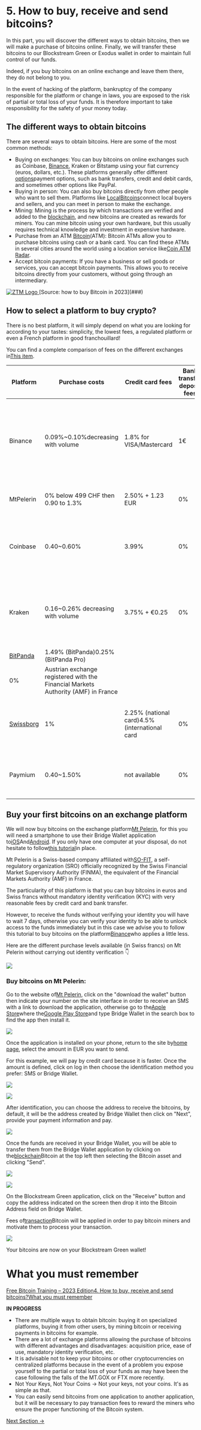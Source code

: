 #
# **5. How to buy, receive and send bitcoins?**


In this part, you will discover the different ways to obtain bitcoins, then we will make a purchase of bitcoins online. Finally, we will transfer these bitcoins to our Blockstream Green or Exodus wallet in order to maintain full control of our funds.

Indeed, if you buy bitcoins on an online exchange and leave them there, they do not belong to you.

In the event of hacking of the platform, bankruptcy of the company responsible for the platform or change in laws, you are exposed to the risk of partial or total loss of your funds. It is therefore important to take responsibility for the safety of your money today.

## **The different ways to obtain bitcoins**

There are several ways to obtain bitcoins. Here are some of the most common methods:

- Buying on exchanges: You can buy bitcoins on online exchanges such as Coinbase, [Binance](###), Kraken or Bitstamp using your fiat currency (euros, dollars, etc.). These platforms generally offer different [options](###)payment options, such as bank transfers, credit and debit cards, and sometimes other options like PayPal.
- Buying in person: You can also buy bitcoins directly from other people who want to sell them. Platforms like [LocalBitcoins](https://localbitcoins.com/fr/)connect local buyers and sellers, and you can meet in person to make the exchange.
- Mining: Mining is the process by which transactions are verified and added to the [blockchain](###), and new bitcoins are created as rewards for miners. You can mine bitcoin using your own hardware, but this usually requires technical knowledge and investment in expensive hardware.
- Purchase from an ATM [Bitcoin](###)(ATM): Bitcoin ATMs allow you to purchase bitcoins using cash or a bank card. You can find these ATMs in several cities around the world using a location service like[Coin ATM Radar](https://coinatmradar.com/country/73/bitcoin-atm-france/).
- Accept bitcoin payments: If you have a business or sell goods or services, you can accept bitcoin payments. This allows you to receive bitcoins directly from your customers, without going through an intermediary.

<a href= "">
    <img src=https://coinacademy.fr/wp-content/uploads/2023/05/bitcoin-inflation.png.webp alt="ZTM Logo" >
  </a> [Source: how to buy Bitcoin in 2023](###)

## **How to select a platform to buy crypto?**

There is no best platform, it will simply depend on what you are looking for according to your tastes: simplicity, the lowest fees, a regulated platform or even a French platform in good franchouillard!

You can find a complete comparison of fees on the different exchanges in[This item](###).

| Platform | Purchase costs | Credit card fees | Bank transfer deposit fees | What you need to know about this platform |
| --- | --- | --- | --- | --- |
| Binance | 0.09%~0.10%decreasing with volume | 1.8% for VISA/Mastercard | 1€ | [Exchange](###)with a huge choice in terms of cryptocurrencies, very low fees, lots of liquidity and registered with the Financial Markets Authority (AMF) in France |
| MtPelerin | 0% below 499 CHF then 0.90 to 1.3% | 2.50% + 1.23 EUR | 0% | Option without identity verification (KYC) |
| Coinbase | 0.40~0.60% | 3.99% | 0% | Highly regulated exchange around the world with very good processes to ensure the security of user funds |
| Kraken | 0.16~0.26% decreasing with volume | 3.75% + €0.25 | 0% | Exchange based in the US and Europe, highly regulated throughout the world with very good processes to ensure security. |
| [BitPanda](###) | 1.49% (BitPanda)0.25% (BitPanda Pro) |
 | 0% | Austrian exchange registered with the Financial Markets Authority (AMF) in France |
| [Swissborg](https://coinacademy.fr/exchange/swissborg/) | 1% | 2.25% (national card)4.5% (international card | 0% | Very easy to use Swiss platform registered with the Financial Markets Authority (AMF) in France |
| Paymium | 0.40~1.50% | not available | 0% | French platform registered with the Financial Markets Authority (AMF) in France |

## **Buy your first bitcoins on an exchange platform**

We will now buy bitcoins on the exchange platform[Mt Pelerin](https://www.mtpelerin.com/fr), for this you will need a smartphone to use their Bridge Wallet application to[iOS](https://apps.apple.com/fr/app/bridge-wallet/id1481859680)And[Android](https://play.google.com/store/apps/details?id=com.mtpelerin.bridge&hl=fr&gl=US). If you only have one computer at your disposal, do not hesitate to follow[this tutorial](https://coinacademy.fr/academie/comment-acheter-bitcoin/)in place.

Mt Pelerin is a Swiss-based company affiliated with[SO-FIT](https://so-fit.ch/), a self-regulatory organization (SRO) officially recognized by the Swiss Financial Market Supervisory Authority (FINMA), the equivalent of the Financial Markets Authority (AMF) in France.

The particularity of this platform is that you can buy bitcoins in euros and Swiss francs without mandatory identity verification (KYC) with very reasonable fees by credit card and bank transfer.

However, to receive the funds without verifying your identity you will have to wait 7 days, otherwise you can verify your identity to be able to unlock access to the funds immediately but in this case we advise you to follow this tutorial to buy bitcoins on the platform[Binance](https://coinacademy.fr/academie/comment-acheter-bitcoin/)who applies a little less.

Here are the different purchase levels available (in Swiss francs) on Mt Pelerin without carrying out identity verification 👇

![](RackMultipart20231011-1-et3x4p_html_969e06630a2262c7.png)

### **Buy bitcoins on Mt Pelerin:**

Go to the website of[Mt Pelerin](https://www.mtpelerin.com/fr), click on the "download the wallet" button then indicate your number on the site interface in order to receive an SMS with a link to download the application, otherwise go to the[Apple Store](https://apps.apple.com/fr/app/bridge-wallet/id1481859680)where the[Google Play Store](https://play.google.com/store/apps/details?id=com.mtpelerin.bridge&hl=fr&gl=US)and type Bridge Wallet in the search box to find the app then install it.

![](RackMultipart20231011-1-et3x4p_html_7f36f361243f5ad5.png)

Once the application is installed on your phone, return to the site by[home page](https://www.mtpelerin.com/fr), select the amount in EUR you want to send.

For this example, we will pay by credit card because it is faster. Once the amount is defined, click on log in then choose the identification method you prefer: SMS or Bridge Wallet.

![](RackMultipart20231011-1-et3x4p_html_f064ac804bf4e2cd.png)

![](RackMultipart20231011-1-et3x4p_html_29f98cbf49403b05.png)

After identification, you can choose the address to receive the bitcoins, by default, it will be the address created by Bridge Wallet then click on "Next", provide your payment information and pay.

![](RackMultipart20231011-1-et3x4p_html_460a13ed39c7d462.png)

Once the funds are received in your Bridge Wallet, you will be able to transfer them from the Bridge Wallet application by clicking on the[blockchain](https://coinacademy.fr/academie/histoire-blockchain/)Bitcoin at the top left then selecting the Bitcoin asset and clicking "Send".

![](RackMultipart20231011-1-et3x4p_html_78626a6b4f4b9f40.png)

![](RackMultipart20231011-1-et3x4p_html_4d76627b3535a2de.png)

On the Blockstream Green application, click on the "Receive" button and copy the address indicated on the screen then drop it into the Bitcoin Address field on Bridge Wallet.

Fees of[transaction](https://coinacademy.fr/academie/transaction-blockchain/)Bitcoin will be applied in order to pay bitcoin miners and motivate them to process your transaction.

![](RackMultipart20231011-1-et3x4p_html_4db7a2d9dc67c7c5.png)

Your bitcoins are now on your Blockstream Green wallet!

#
# **What you must remember**

[Free Bitcoin Training – 2023 Edition](https://coinacademy.fr/formations/bitcoin-ca/)[4. How to buy, receive and send bitcoins?](https://coinacademy.fr/cours/comment-acheter-envoyer-et-recevoir-des-bitcoins/)[What you must remember](https://coinacademy.fr/chapitres/btc-ce-quil-faut-retenir-4/)

**IN PROGRESS**

- There are multiple ways to obtain bitcoin: buying it on specialized platforms, buying it from other users, by mining bitcoin or receiving payments in bitcoins for example.
- There are a lot of exchange platforms allowing the purchase of bitcoins with different advantages and disadvantages: acquisition price, ease of use, mandatory identity verification, etc.
- It is advisable not to keep your bitcoins or other cryptocurrencies on centralized platforms because in the event of a problem you expose yourself to the partial or total loss of your funds as may have been the case following the falls of the MT.GOX or FTX more recently.
- Not Your Keys, Not Your Coins -\> Not your keys, not your coins. It's as simple as that.
- You can easily send bitcoins from one application to another application, but it will be necessary to pay transaction fees to reward the miners who ensure the proper functioning of the Bitcoin system.


[Next Section ->](06-understand-the-usefulness-of-the-bitcoin-blockchain.md)